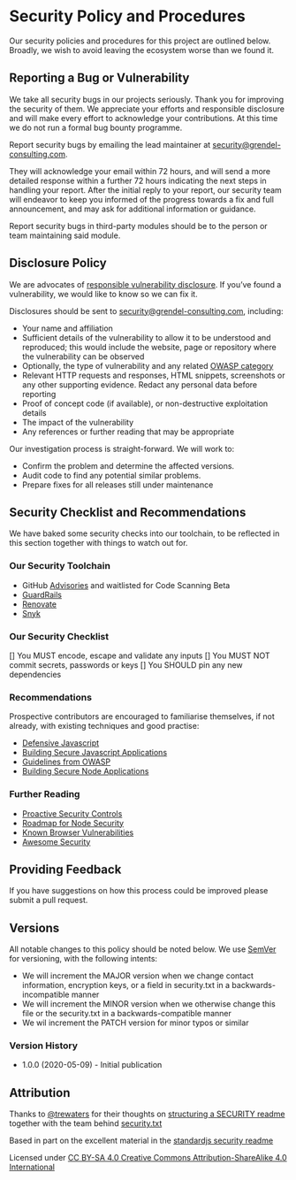 # Security Policy and Procedures

Our security policies and procedures for this project are outlined below. Broadly, we wish to avoid leaving the ecosystem worse than we found it.

## Reporting a Bug or Vulnerability

We take all security bugs in our projects seriously. Thank you for improving the security of them. We appreciate your efforts and responsible disclosure and will make every effort to acknowledge your contributions. At this time we do not run a formal bug bounty programme.

Report security bugs by emailing the lead maintainer at [security@grendel-consulting.com](mailto:security@grendel-consulting.com).

They will acknowledge your email within 72 hours, and will send a more detailed response within a further 72 hours indicating the next steps in handling your report. After the initial reply to your report, our security team will endeavor to keep you informed of the progress towards a fix and full announcement, and may ask for additional information or guidance.

Report security bugs in third-party modules should be to the person or team maintaining said module.

## Disclosure Policy

We are advocates of [responsible vulnerability disclosure](https://cheatsheetseries.owasp.org/cheatsheets/Vulnerability_Disclosure_Cheat_Sheet.html#responsible-or-coordinated-disclosure). If you’ve found a vulnerability, we would like to know so we can fix it.

Disclosures should be sent to [security@grendel-consulting.com](mailto:security@grendel-consulting.com), including:

* Your name and affiliation
* Sufficient details of the vulnerability to allow it to be understood and reproduced; this would include the website, page or repository where the vulnerability can be observed
* Optionally, the type of vulnerability and any related [OWASP category](https://owasp.org/www-project-top-ten/)
* Relevant HTTP requests and responses, HTML snippets, screenshots or any other supporting evidence. Redact any personal data before reporting
* Proof of concept code (if available), or non-destructive exploitation details
* The impact of the vulnerability
* Any references or further reading that may be appropriate

Our investigation process is straight-forward. We will work to:

* Confirm the problem and determine the affected versions.
* Audit code to find any potential similar problems.
* Prepare fixes for all releases still under maintenance

## Security Checklist and Recommendations

We have baked some security checks into our toolchain, to be reflected in this section together with things to watch out for. 

### Our Security Toolchain

* GitHub [Advisories](https://github.com/grendel-consulting/static-site-template/security/advisories) and waitlisted for Code Scanning Beta 
* [GuardRails](https://dashboard.guardrails.io/gh/grendel-consulting/39619/branches)
* [Renovate](https://renovate.whitesourcesoftware.com/)
* [Snyk](https://app.snyk.io/org/grendel-consulting/project/70233724-affc-4683-9a3f-fa095d41084f)

### Our Security Checklist

[] You MUST encode, escape and validate any inputs
[] You MUST NOT commit secrets, passwords or keys
[] You SHOULD pin any new dependencies

### Recommendations

Prospective contributors are encouraged to familiarise themselves, if not already, with existing techniques and good practise:

* [Defensive Javascript](https://www.javascriptjanuary.com/blog/defensive-javascript)
* [Building Secure Javascript Applications](https://nemethgergely.com/building-secure-javascript-applications/)
* [Guidelines from OWASP](https://cheatsheetseries.owasp.org/cheatsheets/DOM_based_XSS_Prevention_Cheat_Sheet.html#guidelines-for-developing-secure-applications-utilizing-javascript)
* [Building Secure Node Applications](https://github.com/goldbergyoni/nodebestpractices#6-security-best-practices)

### Further Reading

* [Proactive Security Controls](https://cheatsheetseries.owasp.org/cheatsheets/IndexProactiveControls.html)
* [Roadmap for Node Security](https://nodesecroadmap.fyi/)
* [Known Browser Vulnerabilities](https://html5sec.org/)
* [Awesome Security](https://github.com/sbilly/awesome-security)

## Providing Feedback

If you have suggestions on how this process could be improved please submit a pull request.

## Versions

All notable changes to this policy should be noted below. We use [SemVer](https://semver.org) for versioning, with the following intents:

* We will increment the MAJOR version when we change contact information, encryption keys, or a field in security.txt in a backwards-incompatible manner
* We will increment the MINOR version when we otherwise change this file or the security.txt in a backwards-compatible manner
* We wil increment the PATCH version for minor typos or similar

### Version History

* 1.0.0 (2020-05-09) - Initial publication

## Attribution

Thanks to [@trewaters](https://github.com/trewaters) for their thoughts on [structuring a SECURITY readme](https://github.com/Trewaters/security-README) together with the team behind [security.txt](https://securitytxt.org/)

Based in part on the excellent material in the [standardjs security readme](https://github.com/standard/.github/blob/master/SECURITY.md)

Licensed under [CC BY-SA 4.0 Creative Commons Attribution-ShareAlike 4.0 International](https://creativecommons.org/licenses/by-sa/4.0/)
